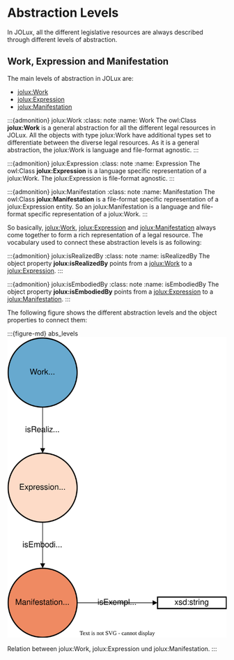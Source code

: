 # Abstraction Levels

In JOLux, all the different legislative resources are always described through different levels of abstraction.

## Work, Expression and Manifestation

The main levels of abstraction in JOLux are:

- [jolux:Work](#Work)
- [jolux:Expression](#Expression)
- [jolux:Manifestation](#Manifestation)

:::{admonition} jolux:Work
:class: note
:name: Work
The owl:Class **jolux:Work** is a general abstraction for all the different legal resources in JOLux. All the objects with type jolux:Work have additional types set to differentiate between the diverse legal resources. As it is a general abstraction, the jolux:Work is language and file-format agnostic.
:::

:::{admonition} jolux:Expression
:class: note
:name: Expression
The owl:Class **jolux:Expression** is a language specific representation of a jolux:Work. The jolux:Expression is file-format agnostic.
:::

:::{admonition} jolux:Manifestation
:class: note
:name: Manifestation
The owl:Class **jolux:Manifestation** is a file-format specific representation of a jolux:Expression entity. So an jolux:Manifestation is a language and file-format specific representation of a jolux:Work.
:::

So basically, [jolux:Work](#Work), [jolux:Expression](#Expression) and [jolux:Manifestation](#Manifestation) always come together to form a rich representation of a legal resource. The vocabulary used to connect these abstraction levels is as following:

:::{admonition} jolux:isRealizedBy
:class: note
:name: isRealizedBy
The object property **jolux:isRealizedBy** points from a [jolux:Work](#Work) to a [jolux:Expression](#Expression).
:::

:::{admonition} jolux:isEmbodiedBy
:class: note
:name: isEmbodiedBy
The object property **jolux:isEmbodiedBy** points from a [jolux:Expression](#Expression) to a [jolux:Manifestation](#Manifestation).
:::

The following figure shows the different abstraction levels and the object properties to connect them:

:::{figure-md} abs_levels
![](img/abstraction_levels.svg)

Relation between jolux:Work, jolux:Expression und jolux:Manifestation.
:::